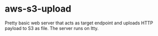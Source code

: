 # aws-s3-upload

Pretty basic web server that acts as target endpoint and uploads HTTP payload to S3 as file. The server runs on Itty.
